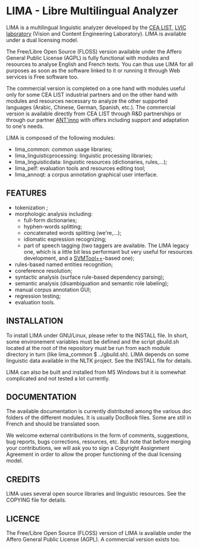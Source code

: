 LIMA - Libre Multilingual Analyzer
====================

LIMA is a multilingual linguistic analyzer developed by the [CEA LIST](http://www-list.cea.fr/en), [LVIC laboratory](http://www.kalisteo.fr/en/index.htm) (Vision and Content Engineering Laboratory). LIMA is available under a dual licensing model. 

The Free/Libre Open Source (FLOSS) version available under the Affero General Public License (AGPL) is fully functional with modules and resources to analyse English and French texts. You can thus use LIMA for all purposes as soon as the software linked to it or running it through Web services is Free software too.

The commercial version is completed on a one hand with modules useful only for some CEA LIST industrial partners and on the other hand with modules and resources necessary to analyze the other supported languages (Arabic, Chinese, German, Spanish, etc.). The commercial version is available directly from CEA LIST through R&D partnerships or through our partner [ANT'inno](http://www.antinno.fr/) with offers including support and adaptation to one's needs.

LIMA is composed of the following modules:
- lima_common: common usage libraries;
- lima_linguisticprocessing: linguistic processing libraries;
- lima_linguisticdata: linguistic resources (dictionaries, rules,...);
- lima_pelf: evaluation tools and resources editing tool;
- lima_annoqt: a corpus annotation graphical user interface.

## FEATURES
- tokenization ;
- morphologic analysis including:
  - full-form dictionaries;
  - hyphen-words splitting;
  - concatenated words splitting (we're,...);
  - idiomatic expression recognizing;
  - part of speech tagging (two taggers are available. The LIMA legacy one, which is a little bit less performant but very useful for resources development, and a [SVMTool++](http://www.lsi.upc.edu/~nlp/SVMTool/)-based one);
- rules-based named entities recognition;
- coreference resolution;
- syntactic analysis (surface rule-based dependency parsing);
- semantic analysis (disambiguation and semantic role labeling);
- manual corpus annotation GUI;
- regression testing;
- evaluation tools.


## INSTALLATION
To install LIMA under GNU/Linux, please refer to the INSTALL file. In short, some environement variables must be defined and the script gbuild.sh located at the root of the repository must be run from each module directory in turn (like lima_common $ ../gbuild.sh). LIMA depends on some linguistic data available in the NLTK project. See the INSTALL file for details.

LIMA can also be built and installed from MS Windows but it is somewhat complicated and not tested a lot currently.

## DOCUMENTATION
The available documentation is currently distributed among the various doc folders of the different modules. It is usually DocBook files. Some are still in French and should be translated soon.

We welcome external contributions in the form of comments, suggestions, bug reports, bugs corrections, resources, etc. But note that before merging your contributions, we will ask you to sign a Copyright Assignment Agreement in order to allow the proper functioning of the dual licensing model.

## CREDITS
LIMA uses several open source libraries and linguistic resources. See the COPYING file for details.

## LICENCE
The Free/Libre Open Source (FLOSS) version of LIMA is available under the Affero General Public License (AGPL). A commercial version exists too.


